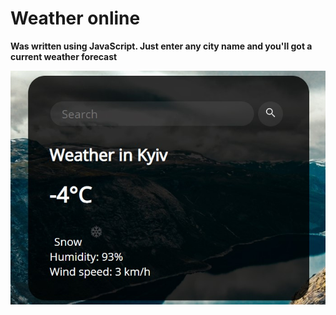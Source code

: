 # Weather online

**Was written using JavaScript. Just enter any city name and you'll got a current weather forecast**

![weather online screenshot](https://github.com/GavrylenkoDenys/weather-app-main/blob/main/Screenshot%202021-01-30%20174607.jpg)
